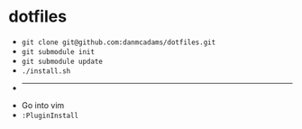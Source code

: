 # dotfiles

* `git clone git@github.com:danmcadams/dotfiles.git`
* `git submodule init`
* `git submodule update`
* `./install.sh`
* ----------------------------
* Go into vim
* `:PluginInstall`
